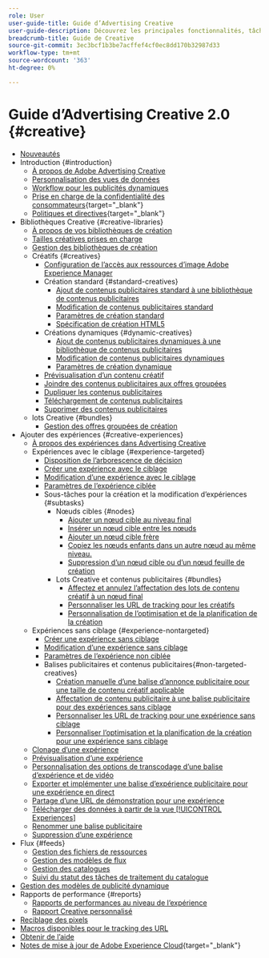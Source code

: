 ```yaml
---
role: User
user-guide-title: Guide d’Advertising Creative
user-guide-description: Découvrez les principales fonctionnalités, tâches, paramètres et autres ressources requis pour utiliser Advertising Creative.
breadcrumb-title: Guide de Creative
source-git-commit: 3ec3bcf1b3be7acffef4cf0ec8dd170b32987d33
workflow-type: tm+mt
source-wordcount: '363'
ht-degree: 0%

---
```



# Guide d’Advertising Creative 2.0 {#creative}

+ [Nouveautés](/help/creative/home.md)
+ Introduction {#introduction}
   + [À propos de Adobe Advertising Creative](/help/creative/introduction/creative-about.md)
   + [Personnalisation des vues de données](/help/creative/introduction/customize-data-views.md)
   + [Workflow pour les publicités dynamiques](/help/creative/introduction/workflow-dynamic-ads.md)
   + [Prise en charge de la confidentialité des consommateurs](https://experienceleague.adobe.com/docs/advertising/privacy/home.html){target="_blank"}<!-- This is a duplicate link to this file, so using an absolute link here instead of a relative link. Github doesn't allow duplicate links via relative links. -->
   + [Politiques et directives](https://experienceleague.adobe.com/docs/advertising/privacy/home.html){target="_blank"}<!-- This is a duplicate link to this file, so using an absolute link here instead of a relative link. Github doesn't allow duplicate links via relative links. -->
+ Bibliothèques Creative {#creative-libraries}
   + [À propos de vos bibliothèques de création](/help/creative/creative-libraries/creative-libraries-about.md)
   + [Tailles créatives prises en charge](/help/creative/creative-libraries/creative-sizes.md)
   + [Gestion des bibliothèques de création](/help/creative/creative-libraries/creative-library-manage.md)
   + Créatifs {#creatives}
      + [Configuration de l’accès aux ressources d’image Adobe Experience Manager](/help/creative/creative-libraries/aem-assets-configure.md)
      + Création standard {#standard-creatives}
         + [Ajout de contenus publicitaires standard à une bibliothèque de contenus publicitaires](/help/creative/creative-libraries/creative-add-standard.md)
         + [Modification de contenus publicitaires standard](/help/creative/creative-libraries/creative-edit-standard.md)
         + [Paramètres de création standard](/help/creative/creative-libraries/creative-settings-standard.md)
         + [Spécification de création HTML5](/help/creative/creative-libraries/html5-creative-specification.md)
      + Créations dynamiques {#dynamic-creatives}
         + [Ajout de contenus publicitaires dynamiques à une bibliothèque de contenus publicitaires](/help/creative/creative-libraries/creative-add-dynamic.md)
         + [Modification de contenus publicitaires dynamiques](/help/creative/creative-libraries/creative-edit-dynamic.md)
         + [Paramètres de création dynamique](/help/creative/creative-libraries/creative-settings-dynamic.md)
      + [Prévisualisation d’un contenu créatif](/help/creative/creative-libraries/creative-preview.md)
      + [Joindre des contenus publicitaires aux offres groupées](/help/creative/creative-libraries/creative-attach-detach-bundles.md)
      + [Dupliquer les contenus publicitaires](/help/creative/creative-libraries/creative-duplicate.md)
      + [Téléchargement de contenus publicitaires](/help/creative/creative-libraries/creative-download.md)
      + [Supprimer des contenus publicitaires](/help/creative/creative-libraries/creative-delete.md)
   + lots Creative {#bundles}
      + [Gestion des offres groupées de création](/help/creative/creative-libraries/bundle-manage.md)
+ Ajouter des expériences {#creative-experiences}
   + [À propos des expériences dans Advertising Creative](/help/creative/experiences/experience-about.md)
   + Expériences avec le ciblage {#experience-targeted}
      + [Disposition de l’arborescence de décision](/help/creative/experiences/experience-decision-tree.md)
      + [Créer une expérience avec le ciblage](/help/creative/experiences/experience-create-targeting.md)
      + [Modification d’une expérience avec le ciblage](/help/creative/experiences/experience-edit-targeting.md)
      + [Paramètres de l’expérience ciblée](/help/creative/experiences/experience-settings-targeting.md)
      + Sous-tâches pour la création et la modification d’expériences {#subtasks}
         + Nœuds cibles {#nodes}
            + [Ajouter un nœud cible au niveau final](/help/creative/experiences/experience-target-node-add-final.md)
            + [Insérer un nœud cible entre les nœuds](/help/creative/experiences/experience-target-node-add-inner.md)
            + [Ajouter un nœud cible frère](/help/creative/experiences/experience-target-node-add-sibling.md)
            + [Copiez les nœuds enfants dans un autre nœud au même niveau.](/help/creative/experiences/experience-target-node-copy.md)
            + [Suppression d’un nœud cible ou d’un nœud feuille de création](/help/creative/experiences/experience-target-node-delete.md)
         + Lots Creative et contenus publicitaires {#bundles}
            + [Affectez et annulez l’affectation des lots de contenu créatif à un nœud final](/help/creative/experiences/experience-assign-creative-bundles.md)
            + [Personnaliser les URL de tracking pour les créatifs](/help/creative/experiences/experience-tracking-urls-targeting.md)
            + [Personnalisation de l’optimisation et de la planification de la création](/help/creative/experiences/experience-optimization-scheduling-targeting.md)
   + Expériences sans ciblage {#experience-nontargeted}
      + [Créer une expérience sans ciblage](/help/creative/experiences/experience-create-no-targeting.md)
      + [Modification d’une expérience sans ciblage](/help/creative/experiences/experience-edit-no-targeting.md)
      + [Paramètres de l’expérience non ciblée](/help/creative/experiences/experience-settings-no-targeting.md)
      + Balises publicitaires et contenus publicitaires{#non-targeted-creatives}
         + [Création manuelle d’une balise d’annonce publicitaire pour une taille de contenu créatif applicable](/help/creative/experiences/experience-tag-create-manually.md)
         + [Affectation de contenu publicitaire à une balise publicitaire pour des expériences sans ciblage](/help/creative/experiences/experience-tag-assign-creatives.md)
         + [Personnaliser les URL de tracking pour une expérience sans ciblage](/help/creative/experiences/experience-tracking-urls-no-targeting.md)
         + [Personnaliser l’optimisation et la planification de la création pour une expérience sans ciblage](/help/creative/experiences/experience-optimization-scheduling-no-targeting.md)
   + [Clonage d’une expérience](/help/creative/experiences/experience-clone.md)
   + [Prévisualisation d’une expérience](/help/creative/experiences/experience-preview.md)
   + [Personnalisation des options de transcodage d’une balise d’expérience et de vidéo](/help/creative/experiences/experience-tag-video-transcoding.md)
   + [Exporter et implémenter une balise d’expérience publicitaire pour une expérience en direct](/help/creative/experiences/experience-tag-export.md)
   + [Partage d’une URL de démonstration pour une expérience](/help/creative/experiences/experience-share-demo-url.md)
   + [Télécharger des données à partir de la vue [!UICONTROL Experiences]](/help/creative/experiences/experience-download-view.md)
   + [Renommer une balise publicitaire](/help/creative/experiences/experience-tag-rename.md)
   + [Suppression d’une expérience](/help/creative/experiences/experience-delete.md)
+ Flux {#feeds}
   + [Gestion des fichiers de ressources](/help/creative/feeds/asset-manage.md)
   + [Gestion des modèles de flux](/help/creative/feeds/feed-template-manage.md)
   + [Gestion des catalogues](/help/creative/feeds/catalog-manage.md)
   + [Suivi du statut des tâches de traitement du catalogue](/help/creative/feeds/job-status-track.md)
+ [Gestion des modèles de publicité dynamique](/help/creative/ad-templates/ad-template-manage.md)
+ Rapports de performance {#reports}
   + [Rapports de performances au niveau de l’expérience](/help/creative/experiences/experience-performance-details.md)
   + [Rapport Creative personnalisé](/help/creative/report-custom-creative.md)
+ [Reciblage des pixels](/help/creative/pixels/retargeting-pixel-manage.md)
+ [Macros disponibles pour le tracking des URL](/help/creative/creative-macros.md)
+ [Obtenir de l’aide](/help/creative/get-help.md)
+ [Notes de mise à jour de Adobe Experience Cloud](https://experienceleague.adobe.com/docs/release-notes/experience-cloud/current.html){target="_blank"}
